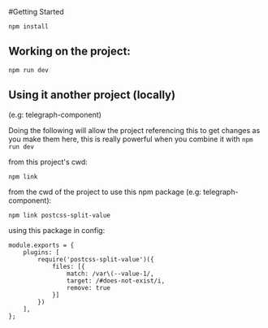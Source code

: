 #Getting Started

```
npm install
```

## Working on the project:
```
npm run dev

```

## Using it another project (locally)
(e.g: telegraph-component)

Doing the following will allow the project referencing this to get changes as you make them here, this is really powerful when you combine it with `npm run dev`

from this project's cwd:
```
npm link 

```

from the cwd of the project to use this npm package (e.g: telegraph-component):
```
npm link postcss-split-value

```

using this package in config:
```
module.exports = {
	plugins: [
		require('postcss-split-value')({
            files: [{
                match: /var\(--value-1/,
                target: /#does-not-exist/i,
                remove: true
            }]
        })
    ],
};

```